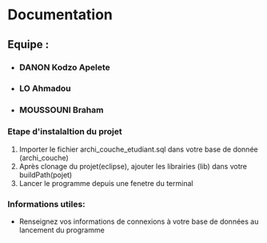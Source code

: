 # Documentation

## Equipe  :

* ### DANON Kodzo Apelete 
* ### LO Ahmadou
* ### MOUSSOUNI Braham

### Etape d'instalaltion du projet 

1) Importer le fichier  archi_couche_etudiant.sql dans votre base de donnée (archi_couche)
2) Après clonage du projet(eclipse), ajouter les librairies (lib) dans votre buildPath(pojet)
3) Lancer le programme depuis une fenetre du terminal 


### Informations utiles:
- Renseignez vos informations de connexions à votre base de données au lancement du programme 

